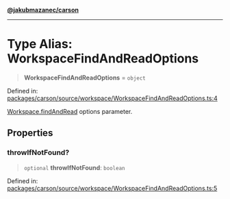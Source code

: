 [**@jakubmazanec/carson**](../README.md)

---

# Type Alias: WorkspaceFindAndReadOptions

> **WorkspaceFindAndReadOptions** = `object`

Defined in:
[packages/carson/source/workspace/WorkspaceFindAndReadOptions.ts:4](https://github.com/jakubmazanec/tools/blob/a9ba87d349a220bbed24d161794f90a6ba6009e5/packages/carson/source/workspace/WorkspaceFindAndReadOptions.ts#L4)

[Workspace.findAndRead](../classes/Workspace.md#findandread) options parameter.

## Properties

### throwIfNotFound?

> `optional` **throwIfNotFound**: `boolean`

Defined in:
[packages/carson/source/workspace/WorkspaceFindAndReadOptions.ts:5](https://github.com/jakubmazanec/tools/blob/a9ba87d349a220bbed24d161794f90a6ba6009e5/packages/carson/source/workspace/WorkspaceFindAndReadOptions.ts#L5)
